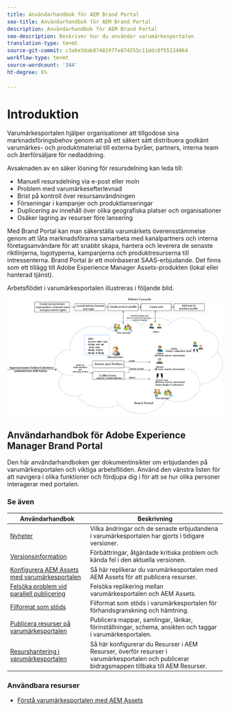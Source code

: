 ```yaml
---
title: Användarhandbok för AEM Brand Portal
seo-title: Användarhandbok för AEM Brand Portal
description: Användarhandbok för AEM Brand Portal
seo-description: Beskriver hur du använder varumärkesportalen
translation-type: tm+mt
source-git-commit: c3abe3dab87481977e874255c11ddc0f55134064
workflow-type: tm+mt
source-wordcount: '344'
ht-degree: 6%

---
```



# Introduktion

Varumärkesportalen hjälper organisationer att tillgodose sina marknadsföringsbehov genom att på ett säkert sätt distribuera godkänt varumärkes- och produktmaterial till externa byråer, partners, interna team och återförsäljare för nedladdning.

Avsaknaden av en säker lösning för resursdelning kan leda till:

* Manuell resursdelning via e-post eller moln
* Problem med varumärkesefterlevnad
* Brist på kontroll över resursanvändningen
* Förseningar i kampanjer och produktlanseringar
* Duplicering av innehåll över olika geografiska platser och organisationer
* Osäker lagring av resurser före lansering

Med Brand Portal kan man säkerställa varumärkets överensstämmelse genom att låta marknadsförarna samarbeta med kanalpartners och interna företagsanvändare för att snabbt skapa, hantera och leverera de senaste riktlinjerna, logotyperna, kampanjerna och produktresurserna till intressenterna.
Brand Portal är ett molnbaserat SAAS-erbjudande. Det finns som ett tillägg till Adobe Experience Manager Assets-produkten (lokal eller hanterad tjänst).

Arbetsflödet i varumärkesportalen illustreras i följande bild.

![](assets/BPWorkflow1.png)

## Användarhandbok för Adobe Experience Manager Brand Portal

Den här användarhandboken ger dokumentinsikter om erbjudanden på varumärkesportalen och viktiga arbetsflöden. Använd den vänstra listen för att navigera i olika funktioner och fördjupa dig i för att se hur olika personer interagerar med portalen.

### Se även

| Användarhandbok | Beskrivning |
|--- |---|
| [Nyheter](whats-new.md) | Vilka ändringar och de senaste erbjudandena i varumärkesportalen har gjorts i tidigare versioner. |
| [Versionsinformation](brand-portal-release-notes.md) | Förbättringar, åtgärdade kritiska problem och kända fel i den aktuella versionen. |
| [Konfigurera AEM Assets med varumärkesportalen](../using/configure-aem-assets-with-brand-portal.md) | Så här replikerar du varumärkesportalen med AEM Assets för att publicera resurser. |
| [Felsöka problem vid parallell publicering](troubleshoot-parallel-publishing.md) | Felsöka replikering mellan varumärkesportalen och AEM Assets. |
| [Filformat som stöds](brand-portal-supported-formats.md) | Filformat som stöds i varumärkesportalen för förhandsgranskning och hämtning. |
| [Publicera resurser på varumärkesportalen](brand-portal-sharing-folders.md) | Publicera mappar, samlingar, länkar, förinställningar, schema, ansikten och taggar i varumärkesportalen. |
| [Resurshantering i varumärkesportalen](brand-portal-asset-sourcing.md) | Så här konfigurerar du Resurser i AEM Resurser, överför resurser i varumärkesportalen och publicerar bidragsmappen tillbaka till AEM Resurser. |

### Användbara resurser

* [Förstå varumärkesportalen med AEM Assets](https://docs.adobe.com/content/help/en/experience-manager-brand-portal/using/home.html)
